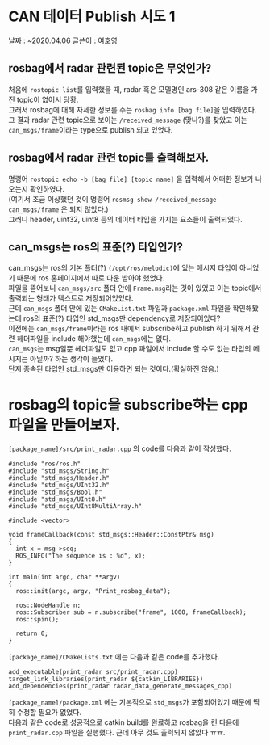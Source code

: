 # CAN 데이터 Publish 시도 1
날짜 : ~2020.04.06
글쓴이 : 여호영

## rosbag에서 radar 관련된 topic은 무엇인가?
처음에 `rostopic list`를 입력했을 때, radar 혹은 모델명인 ars-308 같은 이름을 가진 topic이 없어서 당황.    
그래서 rosbag에 대해 자세한 정보를 주는 `rosbag info [bag file]`을 입력하였다.    
그 결과 radar 관련 topic으로 보이는 `/received_message` (맞나?)를 찾았고 이는 `can_msgs/frame`이라는 type으로 publish 되고 있었다.

## rosbag에서 radar 관련 topic를 출력해보자.
명령어 `rostopic echo -b [bag file] [topic name]` 을 입력해서 어떠한 정보가 나오는지 확인하였다.    
(여기서 조금 이상했던 것이 명령어 `rosmsg show /received_message can_msgs/frame` 은 되지 않았다.)    
그러니 header, uint32, uint8 등의 데이터 타입을 가지는 요소들이 출력되었다.    

## can_msgs는 ros의 표준(?) 타입인가?
can_msgs는 ros의 기본 폴더(?) `(/opt/ros/melodic)`에 있는 메시지 타입이 아니었기 때문에 ros 홈페이지에서 따로 다운 받아야 했었다.    
파일을 뜯어보니 `can_msgs/src` 폴더 안에 `Frame.msg`라는 것이 있었고 이는 topic에서 출력되는 형태가 텍스트로 저장되어있었다.    
근데 `can_msgs` 폴더 안에 있는 `CMakeList.txt` 파일과 `package.xml` 파일을 확인해봤는데 ros의 표준(?) 타입인 std_msgs만 dependency로 저장되어있다?    
이전에는 `can_msgs/frame`이라는 ros 내에서 subscribe하고 publish 하기 위해서 관련 헤더파일을 include 해야했는데 `can_msgs`에는 없다.    
`can_msgs`는 msg일뿐 헤더파일도 없고 cpp 파일에서 include 할 수도 없는 타입의 메시지는 아닐까? 하는 생각이 들었다.    
단지 종속된 타입인 std_msgs만 이용하면 되는 것이다.(확실하진 않음.)    

# rosbag의 topic을 subscribe하는 cpp 파일을 만들어보자.
`[package_name]/src/print_radar.cpp` 의 code를 다음과 같이 작성했다.
```
#include "ros/ros.h"
#include "std_msgs/String.h"
#include "std_msgs/Header.h"
#include "std_msgs/UInt32.h"
#include "std_msgs/Bool.h"
#include "std_msgs/UInt8.h"
#include "std_msgs/UInt8MultiArray.h"

#include <vector>

void frameCallback(const std_msgs::Header::ConstPtr& msg)
{
  int x = msg->seq;
  ROS_INFO("The sequence is : %d", x);
}

int main(int argc, char **argv)
{
  ros::init(argc, argv, "Print_rosbag_data");

  ros::NodeHandle n;
  ros::Subscriber sub = n.subscribe("frame", 1000, frameCallback);
  ros::spin();

  return 0;
}
```

`[package_name]/CMakeLists.txt` 에는 다음과 같은 code를 추가했다.
```
add_executable(print_radar src/print_radar.cpp)
target_link_libraries(print_radar ${catkin_LIBRARIES})
add_dependencies(print_radar radar_data_generate_messages_cpp)
```

`[package_name]/package.xml` 에는 기본적으로 `std_msgs`가 포함되어있기 때문에 딱히 수정할 필요가 없었다.    
다음과 같은 code로 성공적으로 catkin build를 완료하고 rosbag을 킨 다음에 `print_radar.cpp` 파일을 실행했다.
근데 아무 것도 출력되지 않았다 ㅠㅠ.
